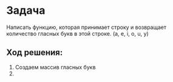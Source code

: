 # Задача
Написать функцию, которая принимает строку и возвращает количество
гласных букв в этой строке. (a, e, i, o, u, y)


## Ход решения:
1.  Создаем массив гласных букв
2. 